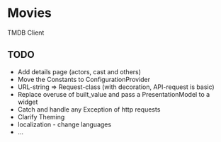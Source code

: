 # Movies

TMDB Client

## TODO

- Add details page (actors, cast and others)
- Move the Constants to ConfigurationProvider
- URL-string => Request-class (with decoration, API-request is basic)
- Replace overuse of built_value and pass a PresentationModel to a widget
- Catch and handle any Exception of http requests
- Clarify Theming
- localization - change languages
- ...
